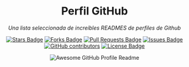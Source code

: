 <h1 align="center">Perfil GitHub</h1>
<div align="center">


<i>Una lista seleccionada de increíbles READMES de perfiles de Github</i>

<a href="https://github.com/PPROF1-2021/g5-a3g5-readme/stargazers"><img src="https://img.shields.io/github/stars/abhisheknaiidu/awesome-github-profile-readme" alt="Stars Badge"/></a> 
<a href="https://github.com/PPROF1-2021/g5-a3g5-readme/network/members"><img src="https://img.shields.io/github/forks/abhisheknaiidu/awesome-github-profile-readme" alt="Forks Badge"/></a>
<a href="https://github.com/PPROF1-2021/g5-a3g5-readme/pulls"><img src="https://img.shields.io/github/issues-pr/abhisheknaiidu/awesome-github-profile-readme" alt="Pull Requests Badge"/></a> 
<a href="https://github.com/PPROF1-2021/g5-a3g5-readme/issues"><img src="https://img.shields.io/github/issues/abhisheknaiidu/awesome-github-profile-readme" alt="Issues Badge"/></a>
<a href="https://github.com/PPROF1-2021/g5-a3g5-readme/graphs/contributors"><img alt="GitHub contributors" src="https://img.shields.io/github/contributors/abhisheknaiidu/awesome-github-profile-readme?color=2b9348"></a> 
<a href="https://github.com/PPROF1-2021/g5-a3g5-readme/blob/master/LICENSE"><img src="https://img.shields.io/github/license/abhisheknaiidu/awesome-github-profile-readme?color=2b9348" alt="License Badge"/></a>

<img alt="Awesome GitHub Profile Readme" src="assets/agpr/agpr.gif"> </img>



</div>
